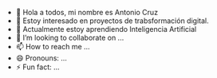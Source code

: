 - 👋 Hola a todos, mi nombre es Antonio Cruz
- 👀 Estoy interesado en proyectos de trabsformación digital.
- 🌱 Actualmente estoy aprendiendo Inteligencia Artificial
- 💞️ I’m looking to collaborate on ...
- 📫 How to reach me ...
- 😄 Pronouns: ...
- ⚡ Fun fact: ...

<!---
acruzca/acruzca is a ✨ special ✨ repository because its `README.md` (this file) appears on your GitHub profile.
You can click the Preview link to take a look at your changes.
--->
